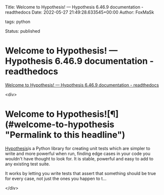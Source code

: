 Title: Welcome to Hypothesis! — Hypothesis 6.46.9 documentation - readthedocs
Date: 2022-05-27 21:49:28.633545+00:00
Author: FoxMaSk 

tags: python

Status: published





# Welcome to Hypothesis! — Hypothesis 6.46.9 documentation - readthedocs

[Welcome to Hypothesis! — Hypothesis 6.46.9 documentation - readthedocs](https://hypothesis.readthedocs.io/en/latest/index.html)

&lt;div&gt;

Welcome to Hypothesis![¶](#welcome-to-hypothesis &#34;Permalink to this headline&#34;)
===========================================================================================

[Hypothesis](https://hypothesis.works)is a Python
library for creating unit tests which are simpler to write and more
powerful when run, finding edge cases in your code you wouldn&#39;t have
thought to look for. It is stable, powerful and easy to add to any
existing test suite.

It works by letting you write tests that assert that something should be
true for every case, not just the ones you happen to t...

&lt;/div&gt;